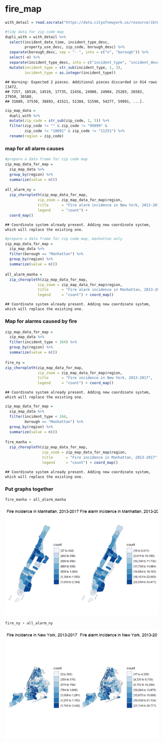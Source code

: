 fire\_map
================

``` r
with_detail = read.socrata("https://data.cityofnewyork.us/resource/ibte-hq4u.csv")
```

``` r
#tidy data for zip code map
dupli_with = with_detail %>% 
  select(incident_date_time, incident_type_desc, 
         property_use_desc, zip_code, borough_desc) %>% 
  separate(borough_desc, sep = "- ", into = c("n", "borough")) %>% 
  select(-n) %>% 
  separate(incident_type_desc, into = c("incident_type", "incident_desc"), sep = "- ") %>% 
  mutate(incident_type = str_sub(incident_type, 1, 3), 
         incident_type = as.integer(incident_type))
```

    ## Warning: Expected 2 pieces. Additional pieces discarded in 914 rows [3472,
    ## 7257, 10510, 14519, 17735, 22456, 24900, 24904, 25203, 26583, 27950, 30180,
    ## 31089, 37530, 38893, 41521, 51384, 51596, 54277, 59991, ...].

``` r
zip_map_data = 
  dupli_with %>% 
  mutate(zip_code = str_sub(zip_code, 1, 5)) %>% 
  filter(zip_code != "" & zip_code != "99999" & 
         zip_code != "10691" & zip_code != "11251") %>% 
  rename(region = zip_code)
```

### map for all alarm causes

``` r
#prepare a data frame for zip code map
zip_map_data_for_map = 
  zip_map_data %>% 
  group_by(region) %>% 
  summarize(value = n())

all_alarm_ny = 
  zip_choropleth(zip_map_data_for_map,
               zip_zoom = zip_map_data_for_map$region, 
               title      = "Fire alarm incidence in New York, 2013-2017",
               legend     = "count") + 
  coord_map()
```

    ## Coordinate system already present. Adding new coordinate system, which will replace the existing one.

``` r
#prepare a data frame for zip code map, manhattan only
zip_map_data_for_map = 
  zip_map_data %>% 
  filter(borough == "Manhattan") %>% 
  group_by(region) %>% 
  summarize(value = n()) 

all_alarm_manha = 
  zip_choropleth(zip_map_data_for_map,
               zip_zoom = zip_map_data_for_map$region, 
               title      = "Fire alarm incidence in Manhattan, 2013-2017",
               legend     = "count") + coord_map()
```

    ## Coordinate system already present. Adding new coordinate system, which will replace the existing one.

### Map for alarms caused by fire

``` r
zip_map_data_for_map = 
  zip_map_data %>% 
  filter(incident_type < 164) %>% 
  group_by(region) %>% 
  summarize(value = n())

fire_ny = 
zip_choropleth(zip_map_data_for_map,
               zip_zoom = zip_map_data_for_map$region, 
               title      = "Fire incidence in New York, 2013-2017",
               legend     = "count") + coord_map()
```

    ## Coordinate system already present. Adding new coordinate system, which will replace the existing one.

``` r
zip_map_data_for_map = 
  zip_map_data %>% 
  filter(incident_type < 164, 
         borough == "Manhattan") %>% 
  group_by(region) %>% 
  summarize(value = n())

fire_manha = 
  zip_choropleth(zip_map_data_for_map,
                 zip_zoom = zip_map_data_for_map$region, 
                 title      = "Fire incidence in Manhattan, 2013-2017",
                 legend     = "count") + coord_map()
```

    ## Coordinate system already present. Adding new coordinate system, which will replace the existing one.

### Put graphs together

``` r
fire_manha + all_alarm_manha
```

![](fire_map_files/figure-markdown_github/graphs_together-1.png)

``` r
fire_ny + all_alarm_ny
```

![](fire_map_files/figure-markdown_github/graphs_together-2.png)
